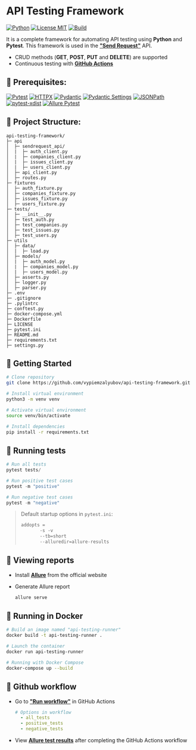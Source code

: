 # API Testing Framework 

[![Python](https://img.shields.io/badge/python-3.10%20%7C%203.11%20%7C%203.12-blue)](https://www.python.org/downloads/release/python-3120/)
[![License MIT](https://img.shields.io/badge/license-MIT-green)](https://github.com/vypiemzalyubov/api-testing-framework/blob/main/LICENSE)
[![Build](https://github.com/franneck94/Python-Project-Template/actions/workflows/test.yml/badge.svg?branch=master)](https://github.com/vypiemzalyubov/test-automation-rest-api/actions)

It is a complete framework for automating API testing using **Python** and **Pytest**. This framework is used in the [**"Send Request"**](https://send-request.me/) API. 

- CRUD methods (**GET**, **POST**, **PUT** and **DELETE**) are supported
- Continuous testing with [**GitHub Actions**](https://github.com/features/actions/)

## :rocket: Prerequisites:

[![Pytest](https://img.shields.io/badge/pytest-7.4.2-blue)](https://pypi.python.org/pypi/pytest)
[![HTTPX](https://img.shields.io/badge/httpx-0.25.0-blue)](https://pypi.org/project/httpx/)
[![Pydantic](https://img.shields.io/badge/pydantic-2.3.0-blue)](https://pypi.org/project/pydantic/)
[![Pydantic Settings](https://img.shields.io/badge/pydantic--settings-2.0.3-blue)](https://pypi.org/project/pydantic-settings/)
[![JSONPath](https://img.shields.io/badge/jsonpath--ng-1.6.0-blue)](https://pypi.org/project/jsonpath-ng/)
[![pytest-xdist](https://img.shields.io/badge/pytest--xdist-3.3.1-blue)](https://pypi.org/project/pytest-xdist/)
[![Allure Pytest](https://img.shields.io/badge/allure--pytest-2.13.2-blue)](https://pypi.python.org/pypi/allure-pytest)

## :rocket: Project Structure:

```
api-testing-framework/
├─ api
│  ├─ sendrequest_api/
│  |  ├─ auth_client.py
│  |  ├─ companies_client.py
│  |  ├─ issues_client.py
│  |  ├─ users_client.py
│  ├─ api_client.py
│  ├─ routes.py
├─ fixtures
│  ├─ auth_fixture.py
│  ├─ companies_fixture.py
│  ├─ issues_fixture.py
│  ├─ users_fixture.py
├─ tests/
│  ├─ __init__.py
│  ├─ test_auth.py
│  ├─ test_companies.py
│  ├─ test_issues.py
│  ├─ test_users.py
├─ utils
│  ├─ data/
│  |  ├─ load.py
│  ├─ models/
│  |  ├─ auth_model.py
│  |  ├─ companies_model.py
│  |  ├─ users_model.py
│  ├─ asserts.py
│  ├─ logger.py
│  ├─ parser.py
├─ .env
├─ .gitignore
├─ .pylintrc
├─ conftest.py
├─ docker-compose.yml
├─ Dockerfile
├─ LICENSE
├─ pytest.ini
├─ README.md
├─ requirements.txt
├─ settings.py
```

## :rocket: Getting Started
```bash
# Clone repository
git clone https://github.com/vypiemzalyubov/api-testing-framework.git

# Install virtual environment
python3 -m venv venv

# Activate virtual environment
source venv/bin/activate

# Install dependencies
pip install -r requirements.txt
```

## :rocket: Running tests
```python
# Run all tests
pytest tests/

# Run positive test cases
pytest -m "positive"

# Run negative test cases
pytest -m "negative"
```
>Default startup options in `pytest.ini`:
>```python
>addopts = 
>        -s -v
>        --tb=short
>        --alluredir=allure-results
>```

## :rocket: Viewing reports
- Install [**Allure**](https://docs.qameta.io/allure/#_get_started) from the official website
- Generate Allure report
  
  ```bash
  allure serve
  ```

## :rocket: Running in Docker

```bash
# Build an image named "api-testing-runner"
docker build -t api-testing-runner .

# Launch the container
docker run api-testing-runner

# Running with Docker Compose
docker-compose up --build
```

## :rocket: Github workflow
- Go to [**"Run workflow"**](https://github.com/vypiemzalyubov/api-testing-framework/actions/workflows/run.yml) in GitHub Actions

  ```yml
  # Options in workflow
    - all_tests
    - positive_tests
    - negative_tests
  ```
- View [**Allure test results**](https://vypiemzalyubov.github.io/test-automation-rest-api/) after completing the GitHub Actions workflow
